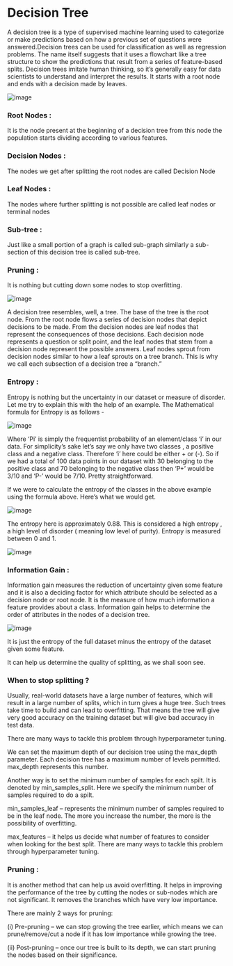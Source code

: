 # Decision Tree

A decision tree is a type of supervised machine learning used to categorize or make predictions based on how a previous set of questions were answered.Decision trees can be used for classification as well as regression problems. The name itself suggests that it uses a flowchart like a tree structure to show the predictions that result from a series of feature-based splits.
Decision trees imitate human thinking, so it’s generally easy for data scientists to understand and interpret the results. It starts with a root node and ends with a decision made by leaves.

![image](https://user-images.githubusercontent.com/87564129/195990383-9dd7c9c0-86fa-4537-9737-8ab06e8cd633.png)

### Root Nodes : 
It is the node present at the beginning of a decision tree from this node the population starts dividing according to various features.

### Decision Nodes :
The nodes we get after splitting the root nodes are called Decision Node

### Leaf Nodes :
The nodes where further splitting is not possible are called leaf nodes or terminal nodes

### Sub-tree :
Just like a small portion of a graph is called sub-graph similarly a sub-section of this decision tree is called sub-tree.

### Pruning : 
It is nothing but cutting down some nodes to stop overfitting.


![image](https://user-images.githubusercontent.com/87564129/195990509-96c10ac1-f158-432e-875a-2612c7d5f097.png)

A decision tree resembles, well, a tree. The base of the tree is the root node. From the root node flows a series of decision nodes that depict decisions to be made. From the decision nodes are leaf nodes that represent the consequences of those decisions. Each decision node represents a question or split point, and the leaf nodes that stem from a decision node represent the possible answers. Leaf nodes sprout from decision nodes similar to how a leaf sprouts on a tree branch. This is why we call each subsection of a decision tree a “branch.” 


### Entropy :
Entropy is nothing but the uncertainty in our dataset or measure of disorder. Let me try to explain this with the help of an example.
The Mathematical formula for Entropy is as follows -

![image](https://user-images.githubusercontent.com/87564129/195990847-3419d595-3c5a-4da6-9bf0-0e21174365ff.png)

Where ‘Pi’ is simply the frequentist probability of an element/class ‘i’ in our data. For simplicity’s sake let’s say we only have two classes , a positive class and a negative class. Therefore ‘i’ here could be either + or (-). So if we had a total of 100 data points in our dataset with 30 belonging to the positive class and 70 belonging to the negative class then ‘P+’ would be 3/10 and ‘P-’ would be 7/10. Pretty straightforward.

If we were to calculate the entropy of the classes in the above example using the formula above. Here’s what we would get.

![image](https://user-images.githubusercontent.com/87564129/195990920-74e659f0-b144-4cd2-98cd-b8b589494d47.png)

The entropy here is approximately 0.88. This is considered a high entropy , a high level of disorder ( meaning low level of purity). Entropy is measured between 0 and 1.

![image](https://user-images.githubusercontent.com/87564129/195990957-bb367fab-28f9-4f9f-a7d3-5ea32adf71c0.png)


### Information Gain :
Information gain measures the reduction of uncertainty given some feature and it is also a deciding factor for which attribute should be selected as a decision node or root node.
It is the measure of how much information a feature provides about a class. Information gain helps to determine the order of attributes in the nodes of a decision tree.

![image](https://user-images.githubusercontent.com/87564129/195991065-b5122e93-3594-4c35-bc03-aa726bf1037d.png)

It is just the entropy of the full dataset minus the entropy of the dataset given some feature.

It can help us determine the quality of splitting, as we shall soon see.


### When to stop splitting ?

Usually, real-world datasets have a large number of features, which will result in a large number of splits, which in turn gives a huge tree. Such trees take time to build and can lead to overfitting. That means the tree will give very good accuracy on the training dataset but will give bad accuracy in test data.

There are many ways to tackle this problem through hyperparameter tuning.

We can set the maximum depth of our decision tree using the max_depth parameter. Each decision tree has a maximum number of levels permitted. max_depth represents this number.

Another way is to set the minimum number of samples for each spilt. It is denoted by min_samples_split. Here we specify the minimum number of samples required to do a spilt. 

min_samples_leaf – represents the minimum number of samples required to be in the leaf node. The more you increase the number, the more is the possibility of overfitting.

max_features – it helps us decide what number of features to consider when looking for the best split. There are many ways to tackle this problem through hyperparameter tuning.


### Pruning :
It is another method that can help us avoid overfitting. It helps in improving the performance of the tree by cutting the nodes or sub-nodes which are not significant. It removes the branches which have very low importance.

There are mainly 2 ways for pruning:

(i) Pre-pruning – we can stop growing the tree earlier, which means we can prune/remove/cut a node if it has low importance while growing the tree.

(ii) Post-pruning – once our tree is built to its depth, we can start pruning the nodes based on their significance.
